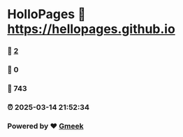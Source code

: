 # HolloPages :link: https://hellopages.github.io 
### :page_facing_up: [2](https://hellopages.github.io/tag.html) 
### :speech_balloon: 0 
### :hibiscus: 743 
### :alarm_clock: 2025-03-14 21:52:34 
### Powered by :heart: [Gmeek](https://github.com/Meekdai/Gmeek)
